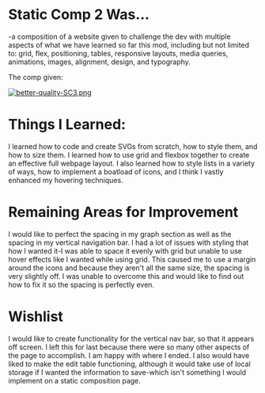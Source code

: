 # Static Comp 2 Was...
-a composition of a website given to challenge the dev with multiple aspects of what we have learned so far this mod, including but not limited to: grid, flex, positioning, tables, responsive layouts, media queries, animations, images, alignment, design, and typography.

The comp given:

[![better-quality-SC3.png](https://i.postimg.cc/W3QVwknv/better-quality-SC3.png)](https://postimg.cc/WF6x2tCW)

# Things I Learned:

I learned how to code and create SVGs from scratch, how to style them, and how to size them. I learned how to use grid and flexbox together to create an effective full webpage layout. I also learned how to style lists in a variety of ways, how to implement a boatload of icons, and I think I vastly enhanced my hovering techniques.

# Remaining Areas for Improvement

I would like to perfect the spacing in my graph section as well as the spacing in my vertical navigation bar. I had a lot of issues with styling that how I wanted it-I was able to space it evenly with grid but unable to use hover effects like I wanted while using grid. This caused me to use a margin around the icons and because they aren't all the same size, the spacing is very slightly off. I was unable to overcome this and would like to find out how to fix it so the spacing is perfectly even.

# Wishlist

I would like to create functionality for the vertical nav bar, so that it appears off screen. I left this for last because there were so many other aspects of the page to accomplish. I am happy with where I ended. I also would have liked to make the edit table functioning, although it would take use of local storage if I wanted the information to save-which isn't something I would implement on a static composition page.
